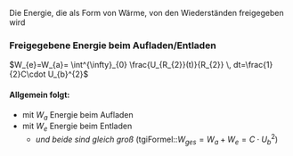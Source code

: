 Die Energie, die als Form von Wärme, von den Wiederständen freigegeben wird

### Freigegebene Energie beim Aufladen/Entladen 
$W_{e}=W_{a}= \int^{\infty}_{0} \frac{U_{R_{2}}(t)}{R_{2}}  \, dt=\frac{1}{2}C\cdot U_{b}^{2}$
#### Allgemein folgt:
- mit $W_{a}$ Energie beim Aufladen
- mit $W_{e}$ Energie beim Entladen
	- *und beide sind gleich groß*
(tgiFormel::$W_{ges}=W_{a}+W_{e}=C \cdot U_{b}^{2}$)
